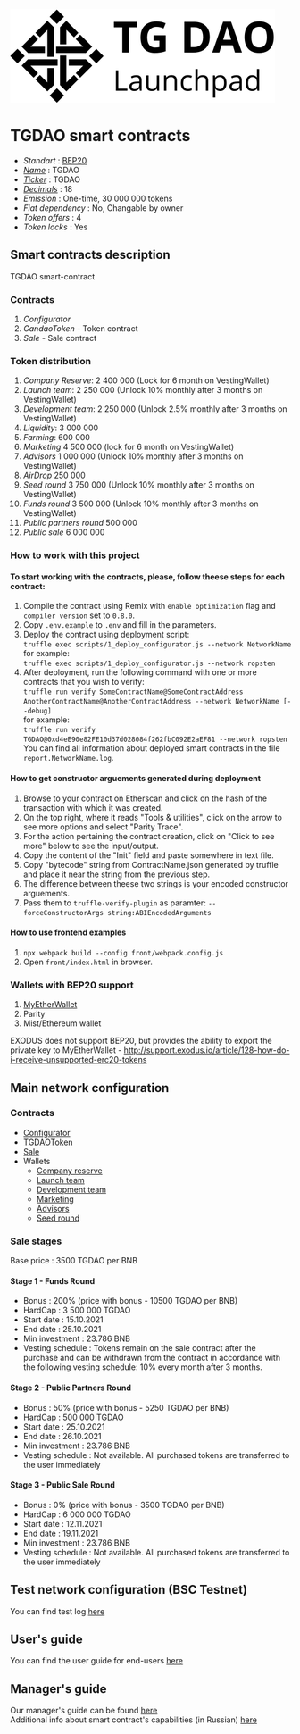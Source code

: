 ![TGDAO](tgdao-black.svg "TGDAO Token")

# TGDAO smart contracts

* _Standart_        : [BEP20](https://github.com/binance-chain/BEPs/blob/master/BEP20.md)
* _[Name](https://github.com/binance-chain/BEPs/blob/master/BEP20.md#5111-name)_            : TGDAO
* _[Ticker](https://github.com/binance-chain/BEPs/blob/master/BEP20.md#5112-symbol)_          : TGDAO
* _[Decimals](https://github.com/binance-chain/BEPs/blob/master/BEP20.md#5113-decimals)_        : 18
* _Emission_        : One-time, 30 000 000 tokens
* _Fiat dependency_ : No, Changable by owner
* _Token offers_    : 4
* _Token locks_     : Yes

## Smart contracts description

TGDAO smart-contract

### Contracts
1. _Configurator_
2. _CandaoToken_ - Token contract
3. _Sale_ - Sale contract

### Token distribution
1. _Company Reserve_: 2 400 000 (Lock for 6 month on VestingWallet)
2. _Launch team_: 2 250 000 (Unlock 10% monthly after 3 months on VestingWallet)
3. _Development team_: 2 250 000 (Unlock 2.5% monthly after 3 months on VestingWallet)
4. _Liquidity_: 3 000 000
5. _Farming_: 600 000
6. _Marketing_ 4 500 000 (lock for 6 month on VestingWallet)
7. _Advisors_ 1 000 000 (Unlock 10% monthly after 3 months on VestingWallet)
8. _AirDrop_ 250 000
9. _Seed round_ 3 750 000 (Unlock 10% monthly after 3 months on VestingWallet)
10. _Funds round_ 3 500 000 (Unlock 10% monthly after 3 months on VestingWallet)
11. _Public partners round_ 500 000
12. _Public sale_ 6 000 000

### How to work with this project
#### To start working with the contracts, please, follow theese steps for each contract:
1. Compile the contract using Remix with `enable optimization` flag and `compiler version` set to `0.8.0`.
2. Copy `.env.example` to `.env` and fill in the parameters.
2. Deploy the contract using deployment script:  
   ```truffle exec scripts/1_deploy_configurator.js --network NetworkName```  
   for example:  
   ```truffle exec scripts/1_deploy_configurator.js --network ropsten```
3. After deployment, run the following command with one or more contracts that you wish to verify:  
    ```truffle run verify SomeContractName@SomeContractAddress AnotherContractName@AnotherContractAddress --network NetworkName [--debug]```  
    for example:  
    ```truffle run verify  TGDAO@0xd4eE90e82FE10d37d028084f262fbC092E2aEF81 --network ropsten```  
    You can find all information about deployed smart contracts in the file `report.NetworkName.log`.
#### How to get constructor arguements generated during deployment
1. Browse to your contract on Etherscan and click on the hash of the transaction with which it was created.
2. On the top right, where it reads "Tools & utilities", click on the arrow to see more options and select "Parity Trace".
3. For the action pertaining the contract creation, click on "Click to see more" below to see the input/output.
4. Copy the content of the "Init" field and paste somewhere in text file.
5. Copy "bytecode" string from ContractName.json generated by truffle and place it near the string from the previous step.
6. The difference between theese two strings is your encoded constructor arguements.
7. Pass them to `truffle-verify-plugin` as paramter: `--forceConstructorArgs string:ABIEncodedArguments`

#### How to use frontend examples
1. `npx webpack build --config front/webpack.config.js`
2. Open `front/index.html` in browser.

### Wallets with BEP20 support
1. [MyEtherWallet](https://www.myetherwallet.com)
2. Parity
3. Mist/Ethereum wallet

EXODUS does not support BEP20, but provides the ability to export the private key to MyEtherWallet - http://support.exodus.io/article/128-how-do-i-receive-unsupported-erc20-tokens

## Main network configuration

### Contracts
* [Configurator](https://bscscan.com/address/0x4f5e432adb7bfd035cef95f83efe9241752e5eaa#readContract)
* [TGDAOToken](https://bscscan.com/token/0xd97f5162649aefd645966a67d25912b7201c5250)
* [Sale](https://bscscan.com/address/0x1e051d51442ca3534fab5f3d1de405d5b0f1d90e#readContract)
* Wallets
  * [Company reserve](https://bscscan.com/address/0x8FFeC13A13010488d21eF3C239D7bD60C73c0Ed4#readContract)
  * [Launch team](https://bscscan.com/address/0x2b47d8a88cd9dd4f96c6ba67dd5e0dfc6c2b846f#readContract)
  * [Development team]( https://bscscan.com/address/0x49764dddc9a109537aa30d6a6a326e251cfa8dbc#readContract)
  * [Marketing](https://bscscan.com/address/0xfd31fae5b3a36c02f6ab5dc40f51b65e75edf2be#readContract)
  * [Advisors](https://bscscan.com/address/0x112553ef4509e37d24143c02dde89078c466300a#readContract)
  * [Seed round](https://bscscan.com/address/0xd52b4cccd8b748d8b8747e3ad673107d59fbe5ef#readContract)

### Sale stages
Base price                          : 3500 TGDAO per BNB

#### Stage 1 - Funds Round 
* Bonus                             : 200% (price with bonus - 10500 TGDAO per BNB)
* HardCap                           : 3 500 000 TGDAO
* Start date                        : 15.10.2021
* End date                          : 25.10.2021
* Min investment                    : 23.786 BNB
* Vesting schedule                  : Tokens remain on the sale contract after the purchase and can be withdrawn from the contract in accordance with the following vesting schedule: 10% every month after 3 months.

#### Stage 2 - Public Partners Round
* Bonus                             : 50% (price with bonus - 5250 TGDAO per BNB)
* HardCap                           : 500 000 TGDAO
* Start date                        : 25.10.2021
* End date                          : 26.10.2021
* Min investment                    : 23.786 BNB
* Vesting schedule                  : Not available. All purchased tokens are transferred to the user immediately

#### Stage 3 - Public Sale Round
* Bonus                             : 0% (price with bonus - 3500 TGDAO per BNB)
* HardCap                           : 6 000 000 TGDAO
* Start date                        : 12.11.2021
* End date                          : 19.11.2021
* Min investment                    : 23.786 BNB
* Vesting schedule                  : Not available. All purchased tokens are transferred to the user immediately

## Test network configuration (BSC Testnet)
You can find test log [here](docs/bsctestnet.log.md)

## User's guide
You can find the user guide for end-users [here](docs/user.md)

## Manager's guide
Our manager's guide can be found [here](docs/manager.md)  
Additional info about smart contract's capabilities (in Russian) [here](docs/additional.md)
